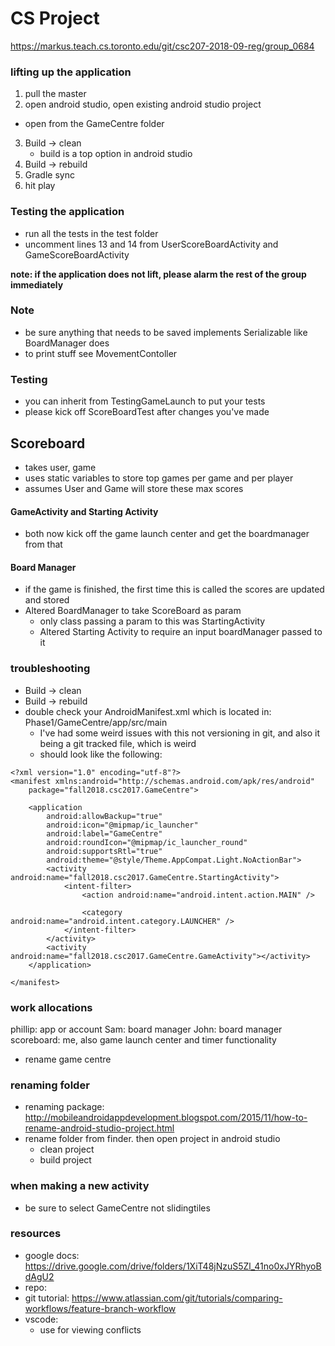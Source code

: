 # CS Project
https://markus.teach.cs.toronto.edu/git/csc207-2018-09-reg/group_0684

### lifting up the application
1. pull the master
2. open android studio, open existing android studio project
  - open from the GameCentre folder
3. Build -> clean
    - build is a top option in android studio
4. Build -> rebuild
5. Gradle sync
6. hit play

### Testing the application
- run all the tests in the test folder
- uncomment lines 13 and 14 from UserScoreBoardActivity and GameScoreBoardActivity

**note: if the application does not lift, please alarm the rest of the group immediately**

### Note
- be sure anything that needs to be saved implements Serializable like BoardManager does
- to print stuff see MovementContoller

### Testing
- you can inherit from TestingGameLaunch to put your tests
- please kick off ScoreBoardTest after changes you've made

## Scoreboard
- takes user, game
- uses static variables to store top games per game and per player
- assumes User and Game will store these max scores

#### GameActivity and Starting Activity
- both now kick off the game launch center and get the boardmanager from that

#### Board Manager
- if the game is finished, the first time this is called the scores are updated and stored
- Altered BoardManager to take ScoreBoard as param
    - only class passing a param to this was StartingActivity
    - Altered Starting Activity to require an input boardManager passed to it

### troubleshooting
- Build -> clean
- Build -> rebuild
- double check your AndroidManifest.xml which is located in: Phase1/GameCentre/app/src/main
    - I've had some weird issues with this not versioning in git, and also it being a git tracked file, which is weird
    - should look like the following:

```{java}
<?xml version="1.0" encoding="utf-8"?>
<manifest xmlns:android="http://schemas.android.com/apk/res/android"
    package="fall2018.csc2017.GameCentre">

    <application
        android:allowBackup="true"
        android:icon="@mipmap/ic_launcher"
        android:label="GameCentre"
        android:roundIcon="@mipmap/ic_launcher_round"
        android:supportsRtl="true"
        android:theme="@style/Theme.AppCompat.Light.NoActionBar">
        <activity android:name="fall2018.csc2017.GameCentre.StartingActivity">
            <intent-filter>
                <action android:name="android.intent.action.MAIN" />

                <category android:name="android.intent.category.LAUNCHER" />
            </intent-filter>
        </activity>
        <activity android:name="fall2018.csc2017.GameCentre.GameActivity"></activity>
    </application>

</manifest>
```


### work allocations
phillip: app or account
Sam: board manager
John: board manager
scoreboard: me, also game launch center and timer functionality
  - rename game centre


### renaming folder
- renaming package: http://mobileandroidappdevelopment.blogspot.com/2015/11/how-to-rename-android-studio-project.html
- rename folder from finder. then open project in android studio
    - clean project
    - build project

### when making a new activity
- be sure to select GameCentre not slidingtiles

### resources
- google docs: https://drive.google.com/drive/folders/1XiT48jNzuS5Zl_41no0xJYRhyoBdAgU2
- repo: 
- git tutorial: https://www.atlassian.com/git/tutorials/comparing-workflows/feature-branch-workflow
- vscode: 
    - use for viewing conflicts